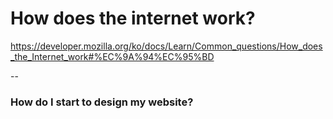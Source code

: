 # How does the internet work?
https://developer.mozilla.org/ko/docs/Learn/Common_questions/How_does_the_Internet_work#%EC%9A%94%EC%95%BD

--

### How do I start to design my website?

